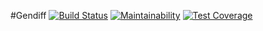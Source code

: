 #Gendiff
[![Build Status](https://travis-ci.org/Onlyal33/backend-project-lvl2.svg?branch=master)](https://travis-ci.org/Onlyal33/backend-project-lvl2)
[![Maintainability](https://api.codeclimate.com/v1/badges/e965dd7e0fafc756966f/maintainability)](https://codeclimate.com/github/Onlyal33/backend-project-lvl2/maintainability)
[![Test Coverage](https://api.codeclimate.com/v1/badges/e965dd7e0fafc756966f/test_coverage)](https://codeclimate.com/github/Onlyal33/backend-project-lvl2/test_coverage)
